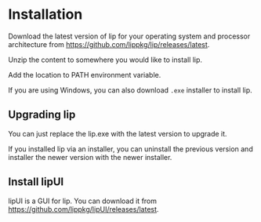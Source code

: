 # Installation

Download the latest version of lip for your operating system and processor architecture from <https://github.com/lippkg/lip/releases/latest>.

Unzip the content to somewhere you would like to install lip.

Add the location to PATH environment variable.

If you are using Windows, you can also download `.exe` installer to install lip.

## Upgrading lip

You can just replace the lip.exe with the latest version to upgrade it.

If you installed lip via an installer, you can uninstall the previous version and installer the newer version with the newer installer.

## Install lipUI

lipUI is a GUI for lip. You can download it from <https://github.com/lippkg/lipUI/releases/latest>.
